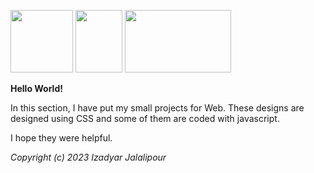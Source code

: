 <img src="https://upload.wikimedia.org/wikipedia/commons/thumb/6/61/HTML5_logo_and_wordmark.svg/640px-HTML5_logo_and_wordmark.svg.png" width="100" height="100"> <img src="https://upload.wikimedia.org/wikipedia/commons/thumb/d/d5/CSS3_logo_and_wordmark.svg/1452px-CSS3_logo_and_wordmark.svg.png" width="75" height="100"> <img src="https://1000logos.net/wp-content/uploads/2020/09/JavaScript-Logo.png" width="170" height="100">

**Hello World!**

In this section, I have put my small projects for Web.
These designs are designed using CSS and some of them are coded with javascript.

I hope they were helpful.


*Copyright (c) 2023 Izadyar Jalalipour*
